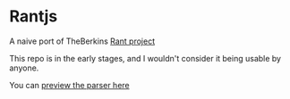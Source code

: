Rantjs
======

A naive port of TheBerkins [Rant project][1]

This repo is in the early stages, and I wouldn't consider it being usable by anyone. 

You can [preview the parser here][2]

[1]: https://github.com/TheBerkin/Rant
[2]: https://rantjs.herokuapp.com/
